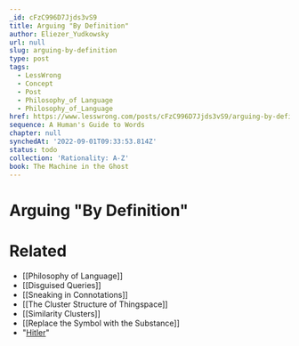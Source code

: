 ```yaml
---
_id: cFzC996D7Jjds3vS9
title: Arguing "By Definition"
author: Eliezer_Yudkowsky
url: null
slug: arguing-by-definition
type: post
tags:
  - LessWrong
  - Concept
  - Post
  - Philosophy_of Language
  - Philosophy_of_Language
href: https://www.lesswrong.com/posts/cFzC996D7Jjds3vS9/arguing-by-definition
sequence: A Human's Guide to Words
chapter: null
synchedAt: '2022-09-01T09:33:53.814Z'
status: todo
collection: 'Rationality: A-Z'
book: The Machine in the Ghost
---
```


# Arguing "By Definition"


# Related

- [[Philosophy of Language]]
- [[Disguised Queries]]
- [[Sneaking in Connotations]]
- [[The Cluster Structure of Thingspace]]
- [[Similarity Clusters]]
- [[Replace the Symbol with the Substance]]
- "[Hitler](http://www.catb.org/jargon/html/G/Godwins-Law.html)"